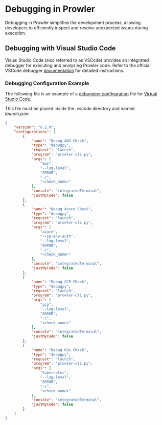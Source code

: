 # Debugging in Prowler

Debugging in Prowler simplifies the development process, allowing developers to efficiently inspect and resolve unexpected issues during execution.

## Debugging with Visual Studio Code

Visual Studio Code (also referred to as VSCode) provides an integrated debugger for executing and analyzing Prowler code. Refer to the official VSCode debugger [documentation](https://code.visualstudio.com/docs/editor/debugging) for detailed instructions.

### Debugging Configuration Example

The following file is an example of a [debugging configuration](https://code.visualstudio.com/docs/editor/debugging#_launch-configurations) file for [Virtual Studio Code](https://code.visualstudio.com/).

This file must be placed inside the *.vscode* directory and named *launch.json*:

```json
{
    "version": "0.2.0",
    "configurations": [
        {
            "name": "Debug AWS Check",
            "type": "debugpy",
            "request": "launch",
            "program": "prowler-cli.py",
            "args": [
                "aws",
                "--log-level",
                "ERROR",
                "-c",
                "<check_name>"
            ],
            "console": "integratedTerminal",
            "justMyCode": false
        },
        {
            "name": "Debug Azure Check",
            "type": "debugpy",
            "request": "launch",
            "program": "prowler-cli.py",
            "args": [
                "azure",
                "--sp-env-auth",
                "--log-level",
                "ERROR",
                "-c",
                "<check_name>"
            ],
            "console": "integratedTerminal",
            "justMyCode": false
        },
        {
            "name": "Debug GCP Check",
            "type": "debugpy",
            "request": "launch",
            "program": "prowler-cli.py",
            "args": [
                "gcp",
                "--log-level",
                "ERROR",
                "-c",
                "<check_name>"
            ],
            "console": "integratedTerminal",
            "justMyCode": false
        },
        {
            "name": "Debug K8s Check",
            "type": "debugpy",
            "request": "launch",
            "program": "prowler-cli.py",
            "args": [
                "kubernetes",
                "--log-level",
                "ERROR",
                "-c",
                "<check_name>"
            ],
            "console": "integratedTerminal",
            "justMyCode": false
        }
    ]
}
```
